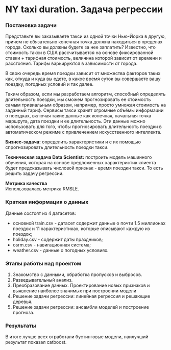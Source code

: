 # NY taxi duration. Задача регрессии

### Постановка задачи  
Представьте вы заказываете такси из одной точки Нью-Йорка в другую, причем не обязательно конечная точка должна находиться в пределах города. Сколько вы должны будете за нее заплатить? Известно, что стоимость такси в США рассчитывается на основе фиксированной ставки + тарифная стоимость, величина которой зависит от времени и расстояния. Тарифы варьируются в зависимости от города.

В свою очередь время поездки зависит от множества факторов таких как, откуда и куда вы едете, в какое время суток вы совершаете вашу поездку, погодных условий и так далее.

Таким образом, если мы разработаем алгоритм, способный определять длительность поездки, мы сможем прогнозировать ее стоимость самым тривиальным образом, например, просто умножая стоимость на заданный тариф. Сервисы такси хранят огромные объёмы информации о поездках, включая такие данные как конечная, начальная точка маршрута, дата поездки и ее длительность. Эти данные можно использовать для того, чтобы прогнозировать длительность поездки в автоматическом режиме с привлечением искусственного интеллекта.

**Бизнес-задача:** определить характеристики и с их помощью спрогнозировать длительность поездки такси.

**Техническая задача Data Scientist:** построить модель машинного обучения, которая на основе предложенных характеристик клиента будет предсказывать числовой признак - время поездки такси. То есть решить задачу регрессии.

**Метрика качества**     
Использовалась метрика RMSLE. 

### Краткая информация о данных
Данные состоят из 4 датасетов: 
- основной train.csv - датасет содержит данные о почти 1.5 миллионах поездок и 11 характеристиках, которые описывают каждую из поездок;
- holiday.csv - содержит даты праздников;
- osrm.csv - навигационная система;
- weather.csv - данные о погодных условиях.

### Этапы работы над проектом  
1. Знакомство с данными, обработка пропусков и выбросов.
2. Разведывательный анализ.
3. Преобразование данных. Проектирование новых признаков и выявление наиболее значимых при построении модели
4. Решение задачи регрессии: линейная регрессия и решающие деревья.
5. Решение задачи регрессии: ансамбли моделей и построение прогноза.

### Результаты
В итоге лучше всех отработали бустинговые модели, наилучший результат показал catboost.

